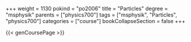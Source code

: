 +++
weight = 1130
pokind = "po2006"
title = "Particles"
degree = "msphysik"
parents = ["physics700"]
tags = ["msphysik", "Particles", "physics700"]
categories = ["course"]
bookCollapseSection = false
+++

{{< genCoursePage >}}
